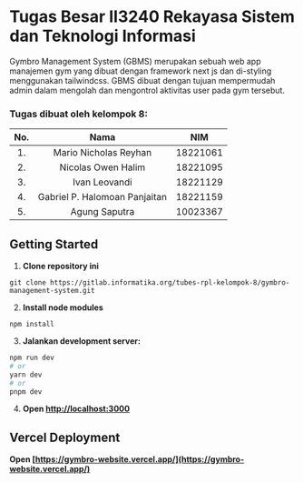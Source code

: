 # Tugas Besar II3240 Rekayasa Sistem dan Teknologi Informasi
Gymbro Management System (GBMS) merupakan sebuah web app manajemen gym yang dibuat dengan framework next js dan di-styling menggunakan tailwindcss. GBMS dibuat dengan tujuan mempermudah admin dalam mengolah dan mengontrol aktivitas user pada gym tersebut. 

### Tugas dibuat oleh kelompok 8:
| No.| Nama                          |  NIM     | 
|:--:| :---------------------------: | :------: |
| 1. | Mario Nicholas Reyhan         | 18221061 |
| 2. | Nicolas Owen Halim            | 18221095 |
| 3. | Ivan Leovandi                 | 18221129 |
| 4. | Gabriel P. Halomoan Panjaitan | 18221159 |
| 5. | Agung Saputra                 | 10023367 |


## Getting Started
1. **Clone repository ini**
```
git clone https://gitlab.informatika.org/tubes-rpl-kelompok-8/gymbro-management-system.git
```
2. **Install node modules**
```
npm install
```
3. **Jalankan development server:**

```bash
npm run dev
# or
yarn dev
# or
pnpm dev
```

4. **Open [http://localhost:3000](http://localhost:3000)**

## Vercel Deployment
**Open [https://gymbro-website.vercel.app/](https://gymbro-website.vercel.app/)**

